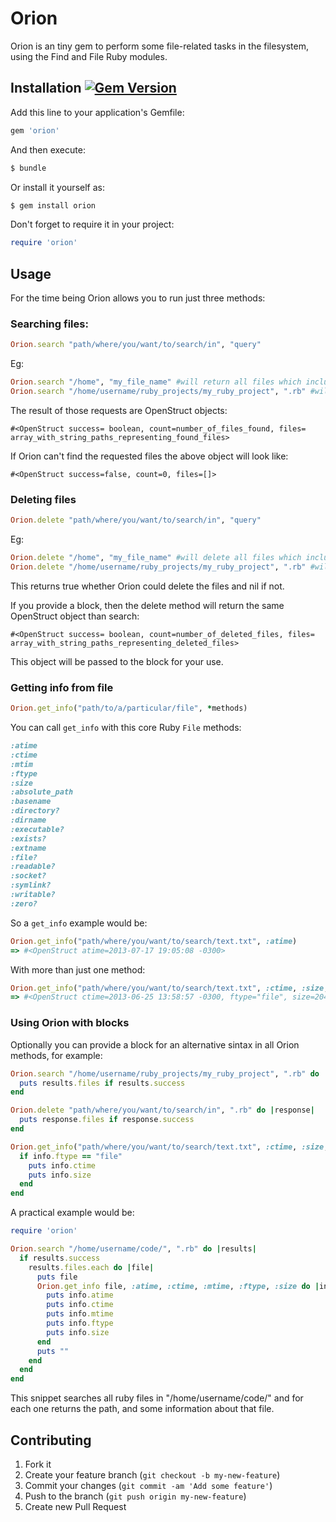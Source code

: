 # Orion

Orion is an tiny gem to perform some file-related tasks in the filesystem, using the Find and File Ruby modules.

## Installation [![Gem Version](https://badge.fury.io/rb/orion.png)](http://badge.fury.io/rb/orion)

Add this line to your application's Gemfile:

```ruby
gem 'orion'
```
And then execute:

```bash
$ bundle
```
Or install it yourself as:

```bash
$ gem install orion
```
Don't forget to require it in your project:

```ruby 
require 'orion'
```
## Usage

For the time being Orion allows you to run just three methods:

### Searching files:
```ruby
Orion.search "path/where/you/want/to/search/in", "query"
```
Eg:
```ruby
Orion.search "/home", "my_file_name" #will return all files which include my_file_name in /home
Orion.search "/home/username/ruby_projects/my_ruby_project", ".rb" #will return all ruby files in my_ruby_project directory
```
The result of those requests are OpenStruct objects:
    
    #<OpenStruct success= boolean, count=number_of_files_found, files= array_with_string_paths_representing_found_files> 

If Orion can't find the requested files the above object will look like:
    
    #<OpenStruct success=false, count=0, files=[]> 

### Deleting files

```ruby
Orion.delete "path/where/you/want/to/search/in", "query"
```
Eg:

```ruby
Orion.delete "/home", "my_file_name" #will delete all files which include my_file_name in /home
Orion.delete "/home/username/ruby_projects/my_ruby_project", ".rb" #will delete all ruby files in my_ruby_project directory
```
This returns true whether Orion could delete the files and nil if not.

If you provide a block, then the delete method will return the same OpenStruct object than search:

    #<OpenStruct success= boolean, count=number_of_deleted_files, files= array_with_string_paths_representing_deleted_files>

This object will be passed to the block for your use.

### Getting info from file

```ruby
Orion.get_info("path/to/a/particular/file", *methods)
```
You can call `get_info` with this core Ruby `File` methods:
```ruby
:atime
:ctime 
:mtim 
:ftype
:size 
:absolute_path 
:basename
:directory? 
:dirname
:executable? 
:exists? 
:extname 
:file?
:readable?
:socket?
:symlink? 
:writable?
:zero?
```
So a `get_info` example would be:

```ruby
Orion.get_info("path/where/you/want/to/search/text.txt", :atime)
=> #<OpenStruct atime=2013-07-17 19:05:08 -0300>
```
With more than just one method:

```ruby
Orion.get_info("path/where/you/want/to/search/text.txt", :ctime, :size, :ftype, :writable?)
=> #<OpenStruct ctime=2013-06-25 13:58:57 -0300, ftype="file", size=204, writable=true>
```

### Using Orion with blocks 

Optionally you can provide a block for an alternative sintax in all Orion methods, for example:

```ruby
Orion.search "/home/username/ruby_projects/my_ruby_project", ".rb" do |results|
  puts results.files if results.success 
end

Orion.delete "path/where/you/want/to/search/in", ".rb" do |response|
  puts response.files if response.success 
end

Orion.get_info("path/where/you/want/to/search/text.txt", :ctime, :size, :ftype) do |info|
  if info.ftype == "file"
    puts info.ctime
    puts info.size
  end
end
```
A practical example would be:
```ruby   
require 'orion'

Orion.search "/home/username/code/", ".rb" do |results|
  if results.success
    results.files.each do |file|
      puts file
      Orion.get_info file, :atime, :ctime, :mtime, :ftype, :size do |info|
        puts info.atime
        puts info.ctime
        puts info.mtime
        puts info.ftype
        puts info.size
      end
      puts ""
    end
  end
end
```
This snippet searches all ruby files in "/home/username/code/" and for each one returns the path, and some information about that file.

## Contributing

1. Fork it
2. Create your feature branch (`git checkout -b my-new-feature`)
3. Commit your changes (`git commit -am 'Add some feature'`)
4. Push to the branch (`git push origin my-new-feature`)
5. Create new Pull Request
